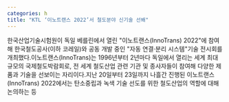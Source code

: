 ```yaml
---
categories: h
title: "KTL ‘이노트랜스 2022’서 철도분야 신기술 선봬"
---
```

한국산업기술시험원이 독일 베를린에서 열린 "이노트랜스(InnoTrans) 2022"에 참여해 한국철도공사(이하 코레일)와 공동 개발 중인 "자동 연결·분리 시스템"기술 전시회를 개최했다.이노트랜스(InnoTrans)는 1996년부터 2년마다 독일에서 열리는 세계 최대 규모의 국제철도박람회로, 전 세계 철도산업 관련 기관 및 종사자들이 참여해 다양한 제품과 기술을 선보이는 자리이다.지난 20일부터 23일까지 나흘간 진행된 이노트랜스(InnoTrans) 2022에서는 탄소중립과 녹색 기술 선도를 위한 철도산업의 역할에 대해 논의하는 등